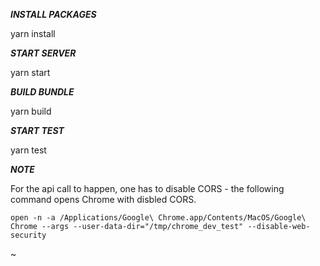 ***INSTALL PACKAGES***

yarn install


***START SERVER*** 

 yarn start


***BUILD BUNDLE*** 

yarn build


***START TEST*** 

yarn test

***NOTE***

For the api call to happen, one has to disable CORS - the following command opens Chrome with disbled CORS.

```open -n -a /Applications/Google\ Chrome.app/Contents/MacOS/Google\ Chrome --args --user-data-dir="/tmp/chrome_dev_test" --disable-web-security```

~
